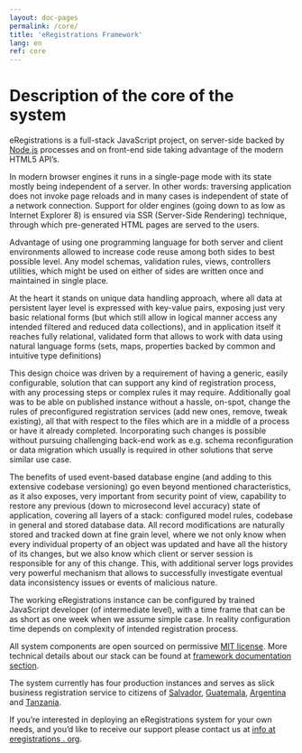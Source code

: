 ```yaml
---
layout: doc-pages
permalink: /core/
title: 'eRegistrations Framework'
lang: en
ref: core
---
```


# Description of the core of the system

eRegistrations is a full-stack JavaScript project, on server-side backed by [Node.js](https://nodejs.org/en/) processes and on front-end side taking advantage of the modern HTML5 API’s.

In modern browser engines it runs in a single-page mode with its state mostly being independent of a server. In other words: traversing application does not invoke page reloads and in many cases is independent of state of a network connection. Support for older engines (going down to as low as Internet Explorer 8) is ensured via SSR (Server-Side Rendering) technique, through which pre-generated HTML pages are served to the users.

Advantage of using one programming language for both server and client environments allowed to increase code reuse among both sides to best possible level. Any model schemas, validation rules, views, controllers utilities, which might be used on either of sides are written once and maintained in single place.

At the heart it stands on unique data handling approach, where all data at persistent layer level is expressed with key-value pairs, exposing just very basic relational forms (but which still allow in logical manner access any intended filtered and reduced data collections), and in application itself it reaches fully relational, validated form that allows to work with data using natural language forms (sets, maps, properties backed by common and intuitive type definitions)

This design choice was driven by a requirement of having a generic, easily configurable, solution that can support any kind of registration process, with any processing steps or complex rules it may require. Additionally goal was to be able on published instance without a hassle, on-spot, change the rules of preconfigured registration services (add new ones, remove, tweak existing), all that with respect to the files which are in a middle of a process or have it already completed. Incorporating such changes is possible without pursuing challenging back-end work as e.g. schema reconfiguration or data migration which usually is required in other solutions that serve similar use case.

The benefits of used event-based database engine (and adding to this extensive codebase versioning) go even beyond mentioned characteristics, as it also exposes, very important from security point of view, capability to restore any previous (down to microsecond level accuracy) state of application, covering all layers of a stack: configured model rules, codebase in general  and stored database data.
All record modifications are naturally stored and tracked down at fine grain level, where we not only know when every individual property of an object was updated and have all the history of its changes, but we also know which client or server session is responsible for any of this change. This, with additional server logs provides very powerful mechanism that allows to successfully investigate eventual data inconsistency issues or events of malicious nature.

The working eRegistrations instance can be configured by trained JavaScript developer (of intermediate level), with a time frame that can be as short as one week when we assume simple case. In reality configuration time depends on complexity of intended registration process.

All system components are open sourced on permissive [MIT license](http://choosealicense.com/licenses/mit/). More technical details about our stack can be found at [framework documentation section](http://help.eregistrations.org/codebase/).

The system currently has four production instances and serves as slick business registration service to citizens of [Salvador](https://miempresa.gob.sv/), [Guatemala](https://minegocio.gt/), [Argentina](http://elomas.gob.ar/) and [Tanzania](http://tiw.tic.co.tz/).

If you’re interested in deploying an eRegistrations system for your own needs, and you’d like to receive our support please contact us at [info at eregistrations . org](mailto:info@eregistrations.org).
